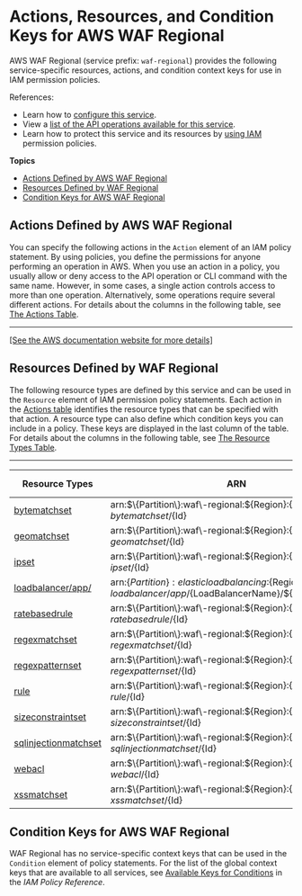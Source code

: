 # Actions, Resources, and Condition Keys for AWS WAF Regional<a name="list_awswafregional"></a>

AWS WAF Regional \(service prefix: `waf-regional`\) provides the following service\-specific resources, actions, and condition context keys for use in IAM permission policies\.

References:
+ Learn how to [configure this service](http://docs.aws.amazon.com/waf/latest/developerguide/)\.
+ View a [list of the API operations available for this service](http://docs.aws.amazon.com/waf/latest/APIReference/)\.
+ Learn how to protect this service and its resources by [using IAM](http://docs.aws.amazon.com/waf/latest/developerguide/waf-auth-and-access-control.html) permission policies\.

**Topics**
+ [Actions Defined by AWS WAF Regional](#awswafregional-actions-as-permissions)
+ [Resources Defined by WAF Regional](#awswafregional-resources-for-iam-policies)
+ [Condition Keys for AWS WAF Regional](#awswafregional-policy-keys)

## Actions Defined by AWS WAF Regional<a name="awswafregional-actions-as-permissions"></a>

You can specify the following actions in the `Action` element of an IAM policy statement\. By using policies, you define the permissions for anyone performing an operation in AWS\. When you use an action in a policy, you usually allow or deny access to the API operation or CLI command with the same name\. However, in some cases, a single action controls access to more than one operation\. Alternatively, some operations require several different actions\. For details about the columns in the following table, see [The Actions Table](reference_policies_actions-resources-contextkeys.md#actions_table)\.


****  
[\[See the AWS documentation website for more details\]](http://docs.aws.amazon.com/IAM/latest/UserGuide/list_awswafregional.html)

## Resources Defined by WAF Regional<a name="awswafregional-resources-for-iam-policies"></a>

The following resource types are defined by this service and can be used in the `Resource` element of IAM permission policy statements\. Each action in the [Actions table](#awswafregional-actions-as-permissions) identifies the resource types that can be specified with that action\. A resource type can also define which condition keys you can include in a policy\. These keys are displayed in the last column of the table\. For details about the columns in the following table, see [The Resource Types Table](reference_policies_actions-resources-contextkeys.md#resources_table)\.


****  

| Resource Types | ARN | Condition Keys | 
| --- | --- | --- | 
| [bytematchset](http://docs.aws.amazon.com/waf/latest/APIReference/API_ByteMatchSet.html) | arn:$\{Partition\}:waf\-regional:$\{Region\}:$\{Account\}:bytematchset/$\{Id\} |  | 
| [geomatchset](http://docs.aws.amazon.com/waf/latest/APIReference/API_GeoMatchSet.html) | arn:$\{Partition\}:waf\-regional:$\{Region\}:$\{Account\}:geomatchset/$\{Id\} |  | 
| [ipset](http://docs.aws.amazon.com/waf/latest/APIReference/API_IPSet.html) | arn:$\{Partition\}:waf\-regional:$\{Region\}:$\{Account\}:ipset/$\{Id\} |  | 
| [loadbalancer/app/](http://docs.aws.amazon.com/waf/latest/APIReference/API_regional_WebACL.html) | arn:$\{Partition\}:elasticloadbalancing:$\{Region\}:$\{Account\}:loadbalancer/app/$\{LoadBalancerName\}/$\{LoadBalancerId\} |  | 
| [ratebasedrule](http://docs.aws.amazon.com/waf/latest/APIReference/API_regional_RateBasedRule.html) | arn:$\{Partition\}:waf\-regional:$\{Region\}:$\{Account\}:ratebasedrule/$\{Id\} |  | 
| [regexmatchset](http://docs.aws.amazon.com/waf/latest/APIReference/API_RegexMatchSet.html) | arn:$\{Partition\}:waf\-regional:$\{Region\}:$\{Account\}:regexmatchset/$\{Id\} |  | 
| [regexpatternset](http://docs.aws.amazon.com/waf/latest/APIReference/API_RegexPatternSet.html) | arn:$\{Partition\}:waf\-regional:$\{Region\}:$\{Account\}:regexpatternset/$\{Id\} |  | 
| [rule](http://docs.aws.amazon.com/waf/latest/APIReference/API_Rule.html) | arn:$\{Partition\}:waf\-regional:$\{Region\}:$\{Account\}:rule/$\{Id\} |  | 
| [sizeconstraintset](http://docs.aws.amazon.com/waf/latest/APIReference/API_SizeConstraintSet.html) | arn:$\{Partition\}:waf\-regional:$\{Region\}:$\{Account\}:sizeconstraintset/$\{Id\} |  | 
| [sqlinjectionmatchset](http://docs.aws.amazon.com/waf/latest/APIReference/API_SqlInjectionMatchSet.html) | arn:$\{Partition\}:waf\-regional:$\{Region\}:$\{Account\}:sqlinjectionmatchset/$\{Id\} |  | 
| [webacl](http://docs.aws.amazon.com/waf/latest/APIReference/API_WebACL.html) | arn:$\{Partition\}:waf\-regional:$\{Region\}:$\{Account\}:webacl/$\{Id\} |  | 
| [xssmatchset](http://docs.aws.amazon.com/waf/latest/APIReference/API_XssMatchSet.html) | arn:$\{Partition\}:waf\-regional:$\{Region\}:$\{Account\}:xssmatchset/$\{Id\} |  | 

## Condition Keys for AWS WAF Regional<a name="awswafregional-policy-keys"></a>

WAF Regional has no service\-specific context keys that can be used in the `Condition` element of policy statements\. For the list of the global context keys that are available to all services, see [Available Keys for Conditions](http://docs.aws.amazon.com/IAM/latest/UserGuide/reference_policies_condition-keys.html#AvailableKeys) in the *IAM Policy Reference*\.